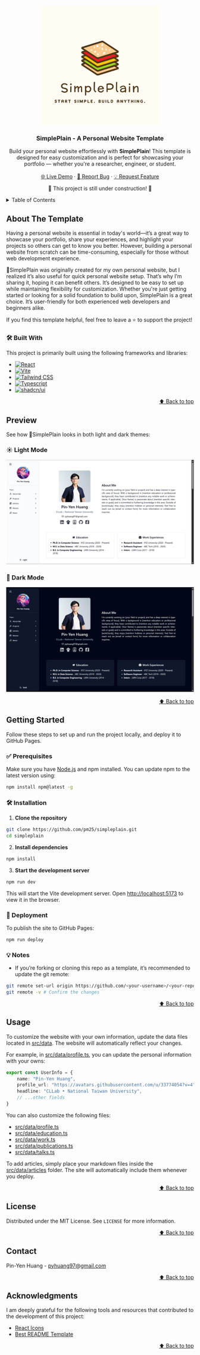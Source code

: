 <!--
origin repo: https://github.com/pm25/simpleplain
author: Pin-Yen Huang
-->

<a id="readme-top"></a>

<!-- PROJECT LOGO -->
<br />
<div align="center">
  <a href="https://github.com/pm25/simpleplain">
    <img src="public/full_logo.png" alt="Logo" width="320" height="320">
  </a>

  <h3 align="center">SimplePlain - A Personal Website Template</h3>

  <p align="center">
    Build your personal website effortlessly with <strong>SimplePlain</strong>!  This template is designed for easy customization and is perfect for showcasing your portfolio — whether you're a researcher, engineer, or student.
    <br />
    <br />
    <a href="https://pm25.github.io/simpleplain">🌐 Live Demo</a>
    ·
    <a href="https://github.com/pm25/simpleplain/issues/new?labels=bug&template=bug-report---.md">🐞 Report Bug</a>
    ·
    <a href="https://github.com/pm25/simpleplain/issues/new?labels=enhancement&template=feature-request---.md">💡 Request Feature</a>
  </p>
</div>

<p align="center">
  🚧 This project is still under construction! 🚧
</p>

<!-- TABLE OF CONTENTS -->
<details>
  <summary>Table of Contents</summary>
  <ol>
    <li><a href="#about-the-template">About The Template</a></li>
    <li><a href="#preview">Preview</a></li>
    <li><a href="#getting-started">Getting Started</a></li>
    <li><a href="#usage">Usage</a></li>
    <li><a href="#license">License</a></li>
    <li><a href="#contact">Contact</a></li>
    <li><a href="#acknowledgments">Acknowledgments</a></li>
  </ol>
</details>

<!-- ABOUT THE PROJECT -->

## About The Template

Having a personal website is essential in today's world—it’s a great way to showcase your portfolio, share your experiences, and highlight your projects so others can get to know you better. However, building a personal website from scratch can be time-consuming, especially for those without web development experience.

🍞SimplePlain was originally created for my own personal website, but I realized it’s also useful for quick personal website setup. That’s why I’m sharing it, hoping it can benefit others. It’s designed to be easy to set up while maintaining flexibility for customization. Whether you're just getting started or looking for a solid foundation to build upon, SimplePlain is a great choice. It’s user-friendly for both experienced web developers and beginners alike.

If you find this template helpful, feel free to leave a ⭐ to support the project!

### 🛠️ Built With

This project is primarily built using the following frameworks and libraries:

-   [![React][React.js]][React-url]
-   [![Vite][Vite]][Vite-url]
-   [![Tailwind CSS][Tailwind.css]][Tailwind-url]
-   [![Typescript][Typescript]][Typescript-url]
-   [![shadcn/ui][shadcn.ui]][shadcn-url]

<p align="right"><a href="#readme-top">⬆️ Back to top</a></p>

## Preview

See how 🍞SimplePlain looks in both light and dark themes:

### ☀️ Light Mode

![Light Mode][screenshot-light]

### 🌙 Dark Mode

![Dark Mode][screenshot-dark]

<p align="right"><a href="#readme-top">⬆️ Back to top</a></p>

<!-- GETTING STARTED -->

## Getting Started

Follow these steps to set up and run the project locally, and deploy it to GitHub Pages.

### ✅ Prerequisites

Make sure you have [Node.js](https://nodejs.org/) and npm installed. You can update npm to the latest version using:

```sh
npm install npm@latest -g
```

### 🛠️ Installation

1. **Clone the repository**

```sh
git clone https://github.com/pm25/simpleplain.git
cd simpleplain
```

2. **Install dependencies**

```sh
npm install
```

3. **Start the development server**

```sh
npm run dev
```

This will start the Vite development server. Open [http://localhost:5173](http://localhost:5173) to view it in the browser.

### 🚀 Deployment

To publish the site to GitHub Pages:

```sh
npm run deploy
```

### 💡 Notes

* If you’re forking or cloning this repo as a template, it’s recommended to update the git remote:

```sh
git remote set-url origin https://github.com/<your-username>/<your-repo>.git
git remote -v # Confirm the changes
```

<p align="right"><a href="#readme-top">⬆️ Back to top</a></p>

<!-- USAGE EXAMPLES -->

## Usage

To customize the website with your own information, update the data files located in [src/data](src/data). The website will automatically reflect your changes.

For example, in [src/data/profile.ts](src/data/profile.ts), you can update the personal information with your owns:

```ts
export const UserInfo = {
    name: "Pin-Yen Huang",
    profile_url: "https://avatars.githubusercontent.com/u/33774054?v=4",
    headline: "CLLab • National Taiwan University",
    // ...other fields
}
```

You can also customize the following files:

* [src/data/profile.ts](src/data/profile.ts)
* [src/data/education.ts](src/data/education.ts)
* [src/data/work.ts](src/data/work.ts)
* [src/data/publications.ts](src/data/publications.ts)
* [src/data/talks.ts](src/data/talks.ts)

To add articles, simply place your markdown files inside the [src/data/articles](src/data/articles) folder. The site will automatically include them whenever you deploy.



<p align="right"><a href="#readme-top">⬆️ Back to top</a></p>

<!-- LICENSE -->

## License

Distributed under the MIT License. See `LICENSE` for more information.

<p align="right"><a href="#readme-top">⬆️ Back to top</a></p>

<!-- CONTACT -->

## Contact

Pin-Yen Huang - [pyhuang97@gmail.com](mailto:pyhuang97@gmail.com)

<p align="right"><a href="#readme-top">⬆️ Back to top</a></p>

<!-- ACKNOWLEDGMENTS -->

## Acknowledgments

I am deeply grateful for the following tools and resources that contributed to the development of this project:

-   [React Icons](https://react-icons.github.io/react-icons)
-   [Best README Template](https://github.com/othneildrew/Best-README-Template)

<p align="right"><a href="#readme-top">⬆️ Back to top</a></p>

<!-- MARKDOWN LINKS & IMAGES -->
<!-- https://www.markdownguide.org/basic-syntax/#reference-style-links -->

[screenshot-light]: preview/light-mode.webp
[screenshot-dark]: preview/dark-mode.webp
[React.js]: https://img.shields.io/badge/React-20232A?style=for-the-badge&logo=react&logoColor=61DAFB
[React-url]: https://react.dev
[shadcn.ui]: https://img.shields.io/badge/shadcn/ui-000000?style=for-the-badge&logo=shadcn/ui&logoColor=white
[shadcn-url]: https://ui.shadcn.com
[Tailwind.css]: https://img.shields.io/badge/Tailwind_CSS-grey?style=for-the-badge&logo=tailwind-css&logoColor=38B2AC
[Tailwind-url]: https://tailwindcss.com
[Typescript]: https://img.shields.io/badge/TypeScript-3178C6?style=for-the-badge&logo=typescript&logoColor=white
[Typescript-url]: https://www.typescriptlang.org
[Vite]: https://img.shields.io/badge/Vite-646CFF?style=for-the-badge&logo=Vite&logoColor=white
[Vite-url]: https://vite.dev
